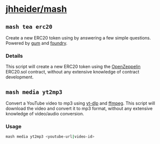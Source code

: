 # [jhheider/mash](https://mash.pkgx.sh/u/jhheider/)

## `mash tea erc20`

Create a new ERC20 token using by answering a few simple questions. Powered by
[gum](https://github.com/charmbracelet/gum) and [foundry](https://github.com/foundry-rs/foundry).

### Details

This script will create a new ERC20 token using the [OpenZeppelin](https://github.com/OpenZeppelin/openzeppelin-contracts) ERC20.sol contract, without any extensive knowledge of contract development.

## `mash media yt2mp3`

Convert a YouTube video to mp3 using [yt-dlp](https://yt-dlp.org/) and [ffmpeg](https://ffmpeg.org/). This script will download the video and convert it to mp3 format, without any extensive knowledge of video/audio conversion.

### Usage

```bash
mash media yt2mp3 <youtube-url|video-id>
```
